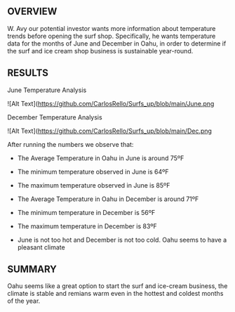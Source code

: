 ## OVERVIEW
 W. Avy our potential investor wants more information about temperature trends before opening the surf shop. 
Specifically, he wants temperature data for the months of June and December in Oahu, in order to determine if the surf and ice cream shop business is sustainable year-round.

## RESULTS

June Temperature Analysis

![Alt Text](https://github.com/CarlosRello/Surfs_up/blob/main/June.png

December Temperature Analysis

![Alt Text](https://github.com/CarlosRello/Surfs_up/blob/main/Dec.png


After running the numbers we observe that:

- The Average Temperature in Oahu in June is around 75ºF

- The minimum temperature observed in June is 64ºF

- The maximum temperature observed in June is 85ºF

- The Average Temperature in Oahu in December is around 71ºF

- The minimum temperature in December is 56ºF

- The maximum temperature in December is 83ºF

- June is not too hot and December is not too cold. Oahu seems to have a pleasant climate

## SUMMARY

Oahu seems like a great option to start the surf and ice-cream business, the climate is stable and remians warm even in the hottest and coldest months of the year.
